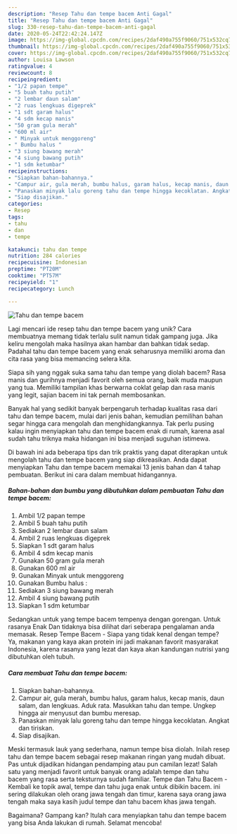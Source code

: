 ```yaml
---
description: "Resep Tahu dan tempe bacem Anti Gagal"
title: "Resep Tahu dan tempe bacem Anti Gagal"
slug: 330-resep-tahu-dan-tempe-bacem-anti-gagal
date: 2020-05-24T22:42:24.147Z
image: https://img-global.cpcdn.com/recipes/2daf490a755f9060/751x532cq70/tahu-dan-tempe-bacem-foto-resep-utama.jpg
thumbnail: https://img-global.cpcdn.com/recipes/2daf490a755f9060/751x532cq70/tahu-dan-tempe-bacem-foto-resep-utama.jpg
cover: https://img-global.cpcdn.com/recipes/2daf490a755f9060/751x532cq70/tahu-dan-tempe-bacem-foto-resep-utama.jpg
author: Louisa Lawson
ratingvalue: 4
reviewcount: 8
recipeingredient:
- "1/2 papan tempe"
- "5 buah tahu putih"
- "2 lembar daun salam"
- "2 ruas lengkuas digeprek"
- "1 sdt garam halus"
- "4 sdm kecap manis"
- "50 gram gula merah"
- "600 ml air"
- " Minyak untuk menggoreng"
- " Bumbu halus "
- "3 siung bawang merah"
- "4 siung bawang putih"
- "1 sdm ketumbar"
recipeinstructions:
- "Siapkan bahan-bahannya."
- "Campur air, gula merah, bumbu halus, garam halus, kecap manis, daun salam, dan lengkuas. Aduk rata. Masukkan tahu dan tempe. Ungkep hingga air menyusut dan bumbu meresap."
- "Panaskan minyak lalu goreng tahu dan tempe hingga kecoklatan. Angkat dan tiriskan."
- "Siap disajikan."
categories:
- Resep
tags:
- tahu
- dan
- tempe

katakunci: tahu dan tempe 
nutrition: 284 calories
recipecuisine: Indonesian
preptime: "PT20M"
cooktime: "PT57M"
recipeyield: "1"
recipecategory: Lunch

---
```



![Tahu dan tempe bacem](https://img-global.cpcdn.com/recipes/2daf490a755f9060/751x532cq70/tahu-dan-tempe-bacem-foto-resep-utama.jpg)

Lagi mencari ide resep tahu dan tempe bacem yang unik? Cara membuatnya memang tidak terlalu sulit namun tidak gampang juga. Jika keliru mengolah maka hasilnya akan hambar dan bahkan tidak sedap. Padahal tahu dan tempe bacem yang enak seharusnya memiliki aroma dan cita rasa yang bisa memancing selera kita.

Siapa sih yang nggak suka sama tahu dan tempe yang diolah bacem? Rasa manis dan gurihnya menjadi favorit oleh semua orang, baik muda maupun yang tua. Memiliki tampilan khas berwarna coklat gelap dan rasa manis yang legit, sajian bacem ini tak pernah membosankan.

Banyak hal yang sedikit banyak berpengaruh terhadap kualitas rasa dari tahu dan tempe bacem, mulai dari jenis bahan, kemudian pemilihan bahan segar hingga cara mengolah dan menghidangkannya. Tak perlu pusing kalau ingin menyiapkan tahu dan tempe bacem enak di rumah, karena asal sudah tahu triknya maka hidangan ini bisa menjadi suguhan istimewa.


Di bawah ini ada beberapa tips dan trik praktis yang dapat diterapkan untuk mengolah tahu dan tempe bacem yang siap dikreasikan. Anda dapat menyiapkan Tahu dan tempe bacem memakai 13 jenis bahan dan 4 tahap pembuatan. Berikut ini cara dalam membuat hidangannya.

<!--inarticleads1-->

##### Bahan-bahan dan bumbu yang dibutuhkan dalam pembuatan Tahu dan tempe bacem:

1. Ambil 1/2 papan tempe
1. Ambil 5 buah tahu putih
1. Sediakan 2 lembar daun salam
1. Ambil 2 ruas lengkuas digeprek
1. Siapkan 1 sdt garam halus
1. Ambil 4 sdm kecap manis
1. Gunakan 50 gram gula merah
1. Gunakan 600 ml air
1. Gunakan  Minyak untuk menggoreng
1. Gunakan  Bumbu halus :
1. Sediakan 3 siung bawang merah
1. Ambil 4 siung bawang putih
1. Siapkan 1 sdm ketumbar


Sedangkan untuk yang tempe bacem tempenya dengan gorengan. Untuk rasanya Enak Dan tidaknya bisa dilihat dari seberapa pengalaman anda memasak. Resep Tempe Bacem - Siapa yang tidak kenal dengan tempe? Ya, makanan yang kaya akan protein ini jadi makanan favorit masyarakat Indonesia, karena rasanya yang lezat dan kaya akan kandungan nutrisi yang dibutuhkan oleh tubuh. 

<!--inarticleads2-->

##### Cara membuat Tahu dan tempe bacem:

1. Siapkan bahan-bahannya.
1. Campur air, gula merah, bumbu halus, garam halus, kecap manis, daun salam, dan lengkuas. Aduk rata. Masukkan tahu dan tempe. Ungkep hingga air menyusut dan bumbu meresap.
1. Panaskan minyak lalu goreng tahu dan tempe hingga kecoklatan. Angkat dan tiriskan.
1. Siap disajikan.


Meski termasuk lauk yang sederhana, namun tempe bisa diolah. Inilah resep tahu dan tempe bacem sebagai resep makanan ringan yang mudah dibuat. Pas untuk dijadikan hidangan pendamping atau pun camilan lezat! Salah satu yang menjadi favorit untuk banyak orang adalah tempe dan tahu bacem yang rasa serta teksturnya sudah familiar. Tempe dan Tahu Bacem - Kembali ke topik awal, tempe dan tahu juga enak untuk dibikin bacem. ini sering dilakukan oleh orang jawa tengah dan timur, karena saya orang jawa tengah maka saya kasih judul tempe dan tahu bacem khas jawa tengah. 

Bagaimana? Gampang kan? Itulah cara menyiapkan tahu dan tempe bacem yang bisa Anda lakukan di rumah. Selamat mencoba!
